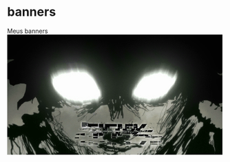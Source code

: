 # banners
Meus banners
![banner](https://github.com/cychrisfds/banners/blob/main/f7f6ab6b108095cc7181819f43673166.gif)
